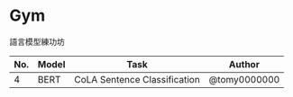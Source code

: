 # Gym
語言模型練功坊

| No.  | Model | Task                         | Author       |
| ---- | ----- | ---------------------------- | ------------ |
| 4    | BERT  | CoLA Sentence Classification | @tomy0000000 |

